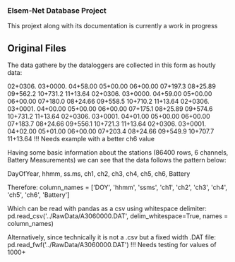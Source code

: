 ### Elsem-Net Database Project

This projext along with its documentation is currently a work in progress

## Original Files
The data gathere by the dataloggers are collected in this form as houtly data:

02+0306.  03+0000.  04+58.00  05+00.00  06+00.00  07+197.3  08+25.89  09+562.2  10+731.2  11+13.64
02+0306.  03+0000.  04+59.00  05+00.00  06+00.00  07+180.0  08+24.66  09+558.5  10+710.2  11+13.64
02+0306.  03+0001.  04+00.00  05+00.00  06+00.00  07+175.1  08+25.89  09+574.6  10+731.2  11+13.64
02+0306.  03+0001.  04+01.00  05+00.00  06+00.00  07+183.7  08+24.66  09+556.1  10+721.3  11+13.64
02+0306.  03+0001.  04+02.00  05+01.00  06+00.00  07+203.4  08+24.66  09+549.9  10+707.7  11+13.64
!!! Needs example with a better ch6 value

Having some basic information about the stations (86400 rows, 6 channels, Battery Measurements)
we can see that the data follows the pattern below:

DayOfYear, hhmm, ss.ms, ch1, ch2, ch3, ch4, ch5, ch6, Battery

Therefore:
column_names = ['DOY', 'hhmm', 'ssms', 'ch1',
                'ch2', 'ch3', 'ch4', 'ch5', 'ch6', 'Battery']

Which can be read with pandas as a csv using whitespace delimiter:
pd.read_csv('../RawData/A3060000.DAT', delim_whitespace=True, names = column_names)

Alternatively, since technically it is not a .csv but a fixed width .DAT file:
pd.read_fwf('../RawData/A3060000.DAT')
!!! Needs testing for values of 1000+
